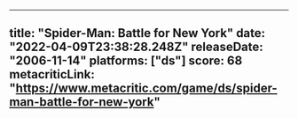 
---
title: "Spider-Man: Battle for New York"
date: "2022-04-09T23:38:28.248Z"
releaseDate: "2006-11-14"
platforms: ["ds"]
score: 68
metacriticLink: "https://www.metacritic.com/game/ds/spider-man-battle-for-new-york"
---
